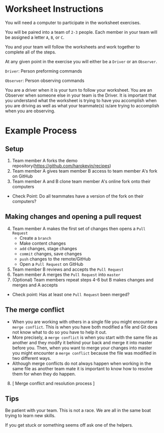 # Worksheet Instructions

You will need a computer to participate in the worksheet exercises.

You will be paired into a team of `2-3` people. Each member in your team will be assigned a letter `A`, `B`, or `C`.

You and your team will follow the worksheets and work together to complete all of the steps.

At any given point in the exercise you will either be a `Driver` or an `Observer`.

`Driver`: Person preforming commands

`Observer`: Person observing commands

You are a driver when it is your turn to follow your worksheet. You are an Observer when someone else in your team is the Driver. It is important that you understand what the worksheet is trying to have you accomplish when you are driving as well as what your teammate(s) is/are trying to accomplish when you are observing.


# Example Process

## Setup

1) Team member A forks the demo repository(https://github.com/harokevin/recipes)
2) Team member A gives team member B access to team member A's fork on GitHub
3) Team member A and B clone team member A's online fork onto their computers
- Check Point: Do all teammates have a version of the fork on their computers?


## Making changes and opening a pull request
4) Team member A makes the first set of changes then opens a `Pull Request`
	- Create a `branch`
	- Make content changes
	- `add` changes, stage changes
	- `commit` changes, save changes
	- `push` changes to the remote/GitHub
	- Open a `Pull Request` on GitHub
5) Team member B reviews and accepts the `Pull Request`
6) Team member A merges the `Pull Request` into `master`
7) (Optional) Team members repeat steps 4-6 but B makes changes and merges and A accepts
- Check point: Has at least one `Pull Request` been merged?

## The merge conflict

 - When you are working with others in a single file you might encounter a `merge conflict`. This is when you have both modified a file and Git does not know what to do so you have to help it out.
 - More precisely, a `merge conflict` is when you start with the same file as another and they modify it behind your back and merge it into master before you. Then, when you want to merge your changes into master you might encounter a `merge conflict` because the file was modified in two different ways.
 - Although merge conflicts do not always happen when working in the same file as another team mate it is important to know how to resolve them for when they do happen.
8) [ Merge conflict and resolution process ]


## Tips

Be patient with your team. This is not a race. We are all in the same boat trying to learn new skills.

If you get stuck or something seems off ask one of the helpers.
